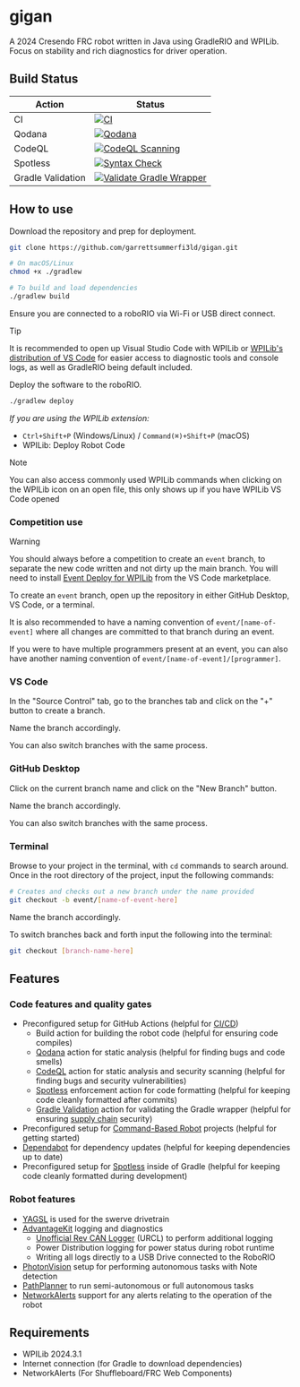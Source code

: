 # gigan

A 2024 Cresendo FRC robot written in Java using GradleRIO and WPILib. Focus on stability and rich diagnostics for driver operation.

## Build Status

| Action            | Status                                                                                                                                                                                                                           |
| ----------------- | -------------------------------------------------------------------------------------------------------------------------------------------------------------------------------------------------------------------------------- |
| CI                | [![CI](https://github.com/garrettsummerfi3ld/gigan/actions/workflows/ci.yml/badge.svg)](https://github.com/garrettsummerfi3ld/gigan/actions/workflows/ci.yml)                                                                    |
| Qodana            | [![Qodana](https://github.com/garrettsummerfi3ld/gigan/actions/workflows/qodana.yml/badge.svg)](https://github.com/garrettsummerfi3ld/gigan/actions/workflows/qodana.yml)                                                        |
| CodeQL            | [![CodeQL Scanning](https://github.com/garrettsummerfi3ld/gigan/actions/workflows/codeql.yml/badge.svg)](https://github.com/garrettsummerfi3ld/gigan/actions/workflows/codeql.yml)                                               |
| Spotless          | [![Syntax Check](https://github.com/garrettsummerfi3ld/gigan/actions/workflows/syntax-check.yml/badge.svg)](https://github.com/garrettsummerfi3ld/gigan/actions/workflows/syntax-check.yml)                                      |
| Gradle Validation | [![Validate Gradle Wrapper](https://github.com/garrettsummerfi3ld/gigan/actions/workflows/gradle-wrapper-validation.yml/badge.svg)](https://github.com/garrettsummerfi3ld/gigan/actions/workflows/gradle-wrapper-validation.yml) |

## How to use

Download the repository and prep for deployment.

```bash
git clone https://github.com/garrettsummerfi3ld/gigan.git

# On macOS/Linux
chmod +x ./gradlew

# To build and load dependencies
./gradlew build
```

Ensure you are connected to a roboRIO via Wi-Fi or USB direct connect.

> [!TIP]
>
> It is recommended to open up Visual Studio Code with WPILib or [WPILib's distribution of VS Code](https://github.com/wpilibsuite/allwpilib) for easier access to diagnostic tools and console logs, as well as GradleRIO being default included.

Deploy the software to the roboRIO.

```bash
./gradlew deploy
```

_If you are using the WPILib extension:_

- `Ctrl+Shift+P` (Windows/Linux) / `Command(⌘)+Shift+P` (macOS)
- WPILib: Deploy Robot Code

> [!NOTE]
>
> You can also access commonly used WPILib commands when clicking on the WPILib icon on an open file, this only shows up if you have WPILib VS Code opened

### Competition use

> [!WARNING]
>
> You should always before a competition to create an `event` branch, to separate the new code written and not dirty up the main branch. You will need to install [Event Deploy for WPILib](https://marketplace.visualstudio.com/items?itemName=Mechanical-Advantage.event-deploy-wpilib) from the VS Code marketplace.

To create an `event` branch, open up the repository in either GitHub Desktop, VS Code, or a terminal.

It is also recommended to have a naming convention of `event/[name-of-event]` where all changes are committed to that branch during an event.

If you were to have multiple programmers present at an event, you can also have another naming convention of `event/[name-of-event]/[programmer]`.

### VS Code

In the "Source Control" tab, go to the branches tab and click on the "+" button to create a branch.

Name the branch accordingly.

You can also switch branches with the same process.

### GitHub Desktop

Click on the current branch name and click on the "New Branch" button.

Name the branch accordingly.

You can also switch branches with the same process.

### Terminal

Browse to your project in the terminal, with `cd` commands to search around. Once in the root directory of the project, input the following commands:

```bash
# Creates and checks out a new branch under the name provided
git checkout -b event/[name-of-event-here]
```

Name the branch accordingly.

To switch branches back and forth input the following into the terminal:

```bash
git checkout [branch-name-here]
```

## Features

### Code features and quality gates

- Preconfigured setup for GitHub Actions (helpful for [CI/CD](https://en.wikipedia.org/wiki/CI/CD))
  - Build action for building the robot code (helpful for ensuring code compiles)
  - [Qodana](https://www.jetbrains.com/qodana/) action for static analysis (helpful for finding bugs and code smells)
  - [CodeQL](https://codeql.github.com/) action for static analysis and security scanning (helpful for finding bugs and security vulnerabilities)
  - [Spotless](https://github.com/diffplug/spotless) enforcement action for code formatting (helpful for keeping code cleanly formatted after commits)
  - [Gradle Validation](https://github.com/gradle/wrapper-validation-action/tree/v1/?tab=readme-ov-file#the-gradle-wrapper-problem-in-open-source) action for validating the Gradle wrapper (helpful for ensuring [supply chain](https://en.wikipedia.org/wiki/Supply_chain_attack) security)
- Preconfigured setup for [Command-Based Robot](https://docs.wpilib.org/en/stable/docs/software/commandbased/index.html) projects (helpful for getting started)
- [Dependabot](https://docs.github.com/en/code-security/dependabot) for dependency updates (helpful for keeping dependencies up to date)
- Preconfigured setup for [Spotless](https://github.com/diffplug/spotless) inside of Gradle (helpful for keeping code cleanly formatted during development)

### Robot features

- [YAGSL](https://github.com/BroncBotz3481/YAGSL) is used for the swerve drivetrain
- [AdvantageKit](https://github.com/Mechanical-Advantage/AdvantageKit) logging and diagnostics
  - [Unofficial Rev CAN Logger](https://github.com/Mechanical-Advantage/URCL) (URCL) to perform additional logging
  - Power Distribution logging for power status during robot runtime
  - Writing all logs directly to a USB Drive connected to the RoboRIO
- [PhotonVision](https://photonvision.org/) setup for performing autonomous tasks with Note detection
- [PathPlanner](https://github.com/mjansen4857/pathplanner) to run semi-autonomous or full autonomous tasks
- [NetworkAlerts](https://github.com/Mechanical-Advantage/NetworkAlerts) support for any alerts relating to the operation of the robot

## Requirements

- WPILib 2024.3.1
- Internet connection (for Gradle to download dependencies)
- NetworkAlerts (For Shuffleboard/FRC Web Components)
